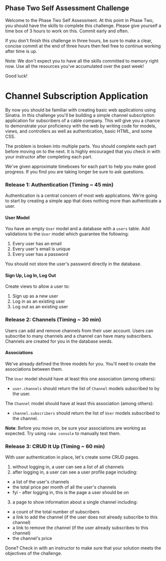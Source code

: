 ## Phase Two Self Assessment Challenge

Welcome to the Phase Two Self Assessment. At this point in Phase Two, you should have the skills to complete this challenge. Please give yourself a time box of 3 hours to work on this. Commit early and often.

If you don't finish this challenge in three hours, be sure to make a clear, concise commit at the end of three hours then feel free to continue working after time is up.

Note: We don't expect you to have all the skills committed to memory right now. Use all the resources you've accumulated over the past week!

Good luck!

# Channel Subscription Application

By now you should be familiar with creating basic web applications using Sinatra. In this challenge you'll be building a simple channel subscription application for subscribers of a cable company. This will give you a chance to demonstrate your proficiency with the web by writing code for models, views, and controllers as well as authentication, basic HTML, and some CSS.

The problem is broken into multiple parts. You should complete each part before moving on to the next. It is highly encouraged that you check in with your instructor after completing each part.

We've given approximate timeboxes for each part to help you make good progress. If you find you are taking longer be sure to ask questions.

### Release 1: Authentication (Timing ~ 45 min)

Authentication is a central concern of most web applications. We're going to start by creating a simple app that does nothing more than authenticate a user.

#### User Model

You have an empty `User` model and a database with a `users` table. Add validations to the `User` model which guarantee the following:

1. Every user has an email
2. Every user's email is unique
3. Every user has a password

You should not store the user's password directly in the database.

#### Sign Up, Log In, Log Out

Create views to allow a user to:

1. Sign up as a new user
2. Log in as an existing user
3. Log out as an existing user

### Release 2: Channels  (Timing ~ 30 min)

Users can add and remove channels from their user account. Users can subscribe to many channels and a channel can have many subscribers. Channels are created for you in the database seeds.

#### Associations

We've already defined the three models for you. You'll need to create the associations between them.

The `User` model should have at least this one association (among others):

- `user.channels` should return the list of `Channel` models subscribed to by the user.

The `Channel` model should have at least this association (among others):

- `channel.subscribers` should return the list of `User` models subscribed to the channel.

**Note**: Before you move on, be sure your associations are working as expected. Try using `rake console` to manually test them.

### Release 3: CRUD It Up (Timing ~ 60 min)

With user authentication in place, let's create some CRUD pages.

1. without logging in, a user can see a list of all channels
2. after logging in, a user can see a user profile page including:
  * a list of the user's channels
  * the total price per month of all the user's channels
  * fyi - after logging in, this is the page a user should be on
3. a page to show information about a single channel including:
  * a count of the total number of subscribers
  * a link to add the channel (if the user does not already subscribe to this channel)
  * a link to remove the channel (if the user already subscribes to this channel)
  * the channel's price

Done? Check in with an instructor to make sure that your solution meets the objectives of the challenge.